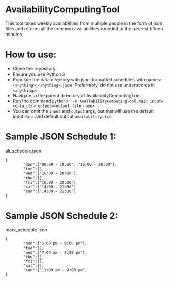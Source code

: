 # AvailabilityComputingTool
This tool takes weekly availabilities from multiple people in the form of json files and returns all the common availabilities rounded to the nearest fifteen minutes.

# How to use:

- Clone the repository
- Ensure you use Python 3
- Populate the data directory with json-formatted schedules with names: `<anything>_<anything>.json`. Preferrably, do not use underscores in `<anything>`.
- Navigate to the parent directory of AvailabilityComputingTool.
- Run the command `python3  -m AvailabilityComputingTool.main input=<data_dir> output=<output_file_name>`
- You can omit the `input` and `output` args, but this will use the default input `data` and default output `availability.txt`.

# Sample JSON Schedule 1: 
ali_schedule.json
```
{
        "mon":["08:00 - 10:00", "16:00 - 20:00"],
        "tue":[],
        "wed":["16:00 - 20:00"],
        "thu":[],
        "fri":["16:00 - 20:00"],
        "sat":["14:00 - 21:00"],
        "sun":["14:00 - 21:00"]
}
```

# Sample JSON Schedule 2: 
mark_schedule.json
```
{
        "mon":["5:00 pm - 9:00 pm"],
        "tue":[],
        "wed":["7:00 am - 2:00 pm"],
        "thu":[],
        "fri":[],
        "sat":[],
        "sun":["11:00 am - 9:00 pm"]
}
```
